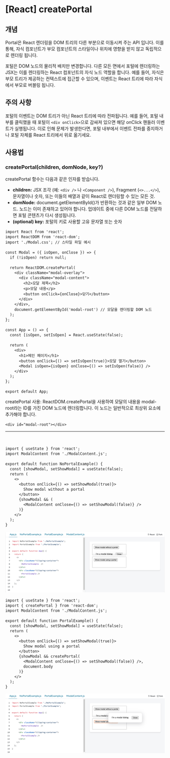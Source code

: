 # [React] createPortal

## 개념

Portal은 React 렌더링을 DOM 트리의 다른 부분으로 이동시켜 주는 API 입니다.
이를 통해, 자식 컴포넌트가 부모 컴포넌트의 스타일이나 위치에 영향을 받지 않고 독립적으로 렌더링 됩니다.

포털은 DOM 노드의 물리적 배치만 변경합니다. 다른 모든 면에서 포털에 렌더링하는 JSX는 이를 렌더링하는 React 컴포넌트의 자식 노드 역할을 합니다. 예를 들어, 자식은 부모 트리가 제공하는 컨텍스트에 접근할 수 있으며, 이벤트는 React 트리에 따라 자식에서 부모로 버블링 됩니다.

## 주의 사항

포털의 이벤트는 DOM 트리가 아닌 React 트리에 따라 전파됩니다. 예를 들어, 포털 내부를 클릭했을 때 포털이 `<div onClick>`으로 감싸져 있으면 해당 onClick 핸들러 이벤트가 실행됩니다. 이로 인해 문제가 발생한다면, 포털 내부에서 이벤트 전파를 중지하거나 포털 자체를 React 트리에서 위로 옮기세요.

## 사용법

### createPortal(children, domNode, key?)

createPortal 함수는 다음과 같은 인자를 받습니다.
<br/>

- <b>children:</b>
  JSX 조각 (예: `<div />` 나 `<Component />`), Fragment (`<>...</>`), 문자열이나 숫자, 또는 이들의 배열과 같이 React로 렌더링할 수 있는 모든 것.
- <b>domNode:</b>
  document.getElementById()가 반환하는 것과 같은 일부 DOM 노드. 노드는 이미 존재하고 있어야 합니다. 업데이트 중에 다른 DOM 노드를 전달하면 포털 콘텐츠가 다시 생성됩니다.
- <b>(optional) key:</b>
  포털의 키로 사용할 고유 문자열 또는 숫자

```
import React from 'react';
import ReactDOM from 'react-dom';
import './Modal.css'; // 스타일 파일 예시

const Modal = ({ isOpen, onClose }) => {
  if (!isOpen) return null;

  return ReactDOM.createPortal(
    <div className="modal-overlay">
      <div className="modal-content">
        <h2>모달 제목</h2>
        <p>모달 내용</p>
        <button onClick={onClose}>닫기</button>
      </div>
    </div>,
    document.getElementById('modal-root') // 모달을 렌더링할 DOM 노드
  );
};

const App = () => {
  const [isOpen, setIsOpen] = React.useState(false);

  return (
    <div>
      <h1>메인 페이지</h1>
      <button onClick={() => setIsOpen(true)}>모달 열기</button>
      <Modal isOpen={isOpen} onClose={() => setIsOpen(false)} />
    </div>
  );
};

export default App;
```

createPortal 사용: ReactDOM.createPortal을 사용하여 모달의 내용을 modal-root라는 ID를 가진 DOM 노드에 렌더링합니다. 이 노드는 일반적으로 최상위 요소에 추가해야 합니다.

```
<div id="modal-root"></div>
```

---

<br/>

```
import { useState } from 'react';
import ModalContent from './ModalContent.js';

export default function NoPortalExample() {
  const [showModal, setShowModal] = useState(false);
  return (
    <>
      <button onClick={() => setShowModal(true)}>
        Show modal without a portal
      </button>
      {showModal && (
        <ModalContent onClose={() => setShowModal(false)} />
      )}
    </>
  );
}
```

![alt text](image.png)

```
import { useState } from 'react';
import { createPortal } from 'react-dom';
import ModalContent from './ModalContent.js';

export default function PortalExample() {
  const [showModal, setShowModal] = useState(false);
  return (
    <>
      <button onClick={() => setShowModal(true)}>
        Show modal using a portal
      </button>
      {showModal && createPortal(
        <ModalContent onClose={() => setShowModal(false)} />,
        document.body
      )}
    </>
  );
}

```

![alt text](image-1.png)
